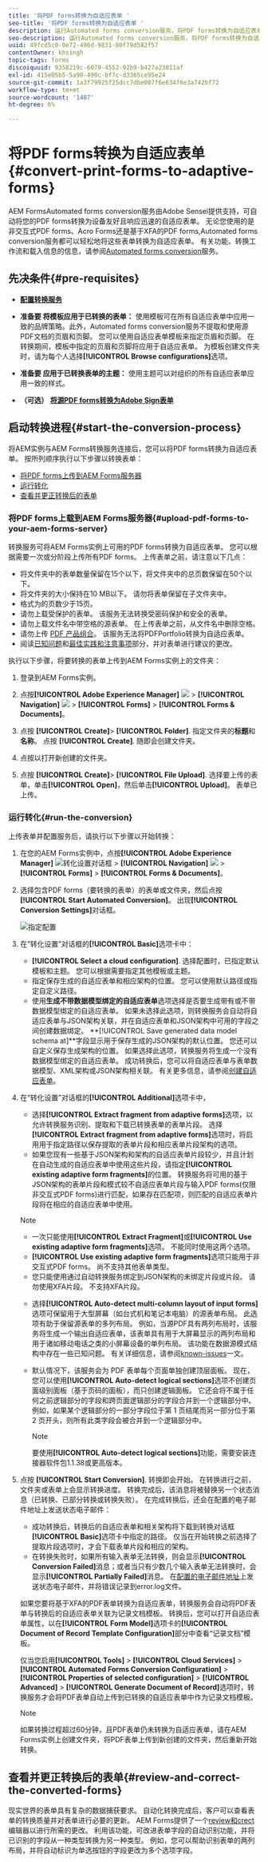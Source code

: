 ```yaml
---
title: '将PDF forms转换为自适应表单 '
seo-title: '将PDF forms转换为自适应表单 '
description: 运行Automated forms conversion服务，将PDF forms转换为自适应表单
seo-description: 运行Automated forms conversion服务，将PDF forms转换为自适应表单
uuid: 49fcd5c0-0e72-496d-9831-00f79d582f57
contentOwner: khsingh
topic-tags: forms
discoiquuid: 9358219c-6079-4552-92b9-b427a23811af
exl-id: 415e05b5-5a90-490c-bf7c-d3365ce95e24
source-git-commit: 1a3f79925f25dcc7dbe007f6e634f6e3a742bf72
workflow-type: tm+mt
source-wordcount: '1487'
ht-degree: 6%

---
```


# 将PDF forms转换为自适应表单{#convert-print-forms-to-adaptive-forms}

AEM FormsAutomated forms conversion服务由Adobe Sensei提供支持，可自动将您的PDF forms转换为设备友好且响应迅速的自适应表单。 无论您使用的是非交互式PDF forms、Acro Forms还是基于XFA的PDF forms,Automated forms conversion服务都可以轻松地将这些表单转换为自适应表单。 有关功能、转换工作流和载入信息的信息，请参阅[Automated forms conversion](introduction.md)服务。

## 先决条件{#pre-requisites}

* [**配置转换服务**](configure-service.md)

* **准备要 [](https://helpx.adobe.com/experience-manager/6-5/forms/using/template-editor.html) 将模板应用于已转换的表单：** 使用模板可在所有自适应表单中应用一致的品牌策略。此外，Automated forms conversion服务不提取和使用源PDF文档的页眉和页脚。 您可以使用自适应表单模板来指定页眉和页脚。 在转换期间，模板中指定的页眉和页脚将应用于自适应表单。 为模板创建文件夹时，请为每个人选择&#x200B;**[!UICONTROL Browse configurations]**&#x200B;选项。

* **准备要 [](https://helpx.adobe.com/experience-manager/6-5/forms/using/themes.html) 应用于已转换表单的主题：** 使用主题可以对组织的所有自适应表单应用一致的样式。

* **（可选）** [**将源PDF forms转换为Adobe Sign表单**](frequently-asked-questions.md)


## 启动转换进程{#start-the-conversion-process}

将AEM实例与AEM Forms转换服务连接后，您可以将PDF forms转换为自适应表单。 按所列顺序执行以下步骤以转换表单：

* [将PDF forms上传到AEM Forms服务器](convert-existing-forms-to-adaptive-forms.md#upload-pdf-forms-to-your-aem-forms-server)
* [运行转化](convert-existing-forms-to-adaptive-forms.md#run-the-conversion)
* [查看并更正转换后的表单](review-correct-ui-edited.md)

### 将PDF forms上载到AEM Forms服务器{#upload-pdf-forms-to-your-aem-forms-server}

转换服务可将AEM Forms实例上可用的PDF forms转换为自适应表单。 您可以根据需要一次或分阶段上传所有PDF forms。 上传表单之前，请注意以下几点：

* 将文件夹中的表单数量保留在15个以下，将文件夹中的总页数保留在50个以下。
* 将文件夹的大小保持在10 MB以下。 请勿将表单保留在子文件夹中。
* 格式为的页数少于15页。
* 请勿上载受保护的表单。 该服务无法转换受密码保护和安全的表单。
* 请勿上载文件名中带空格的源表单。 在上传表单之前，从文件名中删除空格。
* 请勿上传 [PDF 产品组合](https://helpx.adobe.com/acrobat/using/overview-pdf-portfolios.html)。 该服务无法将PDFPortfolio转换为自适应表单。
* 阅读[已知问题](known-issues.md)和[最佳实践和注意事项](styles-and-pattern-considerations-and-best-practices.md)部分，并对表单进行建议的更改。

执行以下步骤，将要转换的表单上传到AEM Forms实例上的文件夹：

1. 登录到AEM Forms实例。

1. 点按&#x200B;**[!UICONTROL Adobe Experience Manager]** ![](assets/adobeexperiencemanager.png) > **[!UICONTROL Navigation]** ![](assets/compass.png) > **[!UICONTROL Forms]** > **[!UICONTROL Forms & Documents]**。
1. 点按 **[!UICONTROL Create]**> **[!UICONTROL Folder]**. 指定文件夹的&#x200B;**标题**&#x200B;和&#x200B;**名称**。 点按 **[!UICONTROL Create]**. 随即会创建文件夹。
1. 点按以打开新创建的文件夹。
1. 点按 **[!UICONTROL Create]**> **[!UICONTROL File Upload]**. 选择要上传的表单，单击&#x200B;**[!UICONTROL Open]**，然后单击&#x200B;**[!UICONTROL Upload]**。 表单已上传。

### 运行转化{#run-the-conversion}

上传表单并配置服务后，请执行以下步骤以开始转换：

1. 在您的AEM Forms实例中，点按&#x200B;**[!UICONTROL Adobe Experience Manager]** ![转化设置对话框](assets/adobeexperiencemanager.png) > **[!UICONTROL Navigation]** ![](assets/compass.png) > **[!UICONTROL Forms]** > **[!UICONTROL Forms & Documents]**。
1. 选择包含PDF forms（要转换的表单）的表单或文件夹，然后点按&#x200B;**[!UICONTROL Start Automated Conversion]**。 出现&#x200B;**[!UICONTROL Conversion Settings]**&#x200B;对话框。

   ![指定配置](assets/conversion-settings-dialog.png)

1. 在“转化设置”对话框的&#x200B;**[!UICONTROL Basic]**&#x200B;选项卡中：

   * **[!UICONTROL Select a cloud configuration]**. 选择配置时，已指定默认模板和主题。 您可以根据需要指定其他模板或主题。
   * 指定保存生成的自适应表单和相应架构的位置。 您可以使用默认路径或指定自定义路径。
   * 使用&#x200B;**生成不带数据模型绑定的自适应表单**选项选择是否要生成带有或不带数据模型绑定的自适应表单。
如果未选择此选项，则转换服务会自动将自适应表单与JSON架构关联，并在自适应表单和JSON架构中可用的字段之间创建数据绑定。 **[!UICONTROL Save generated data model schema at]**字段显示用于保存生成的JSON架构的默认位置。 您还可以自定义保存生成架构的位置。
如果选择此选项，转换服务将生成一个没有数据模型绑定的自适应表单。 成功转换后，您可以将自适应表单与表单数据模型、XML架构或JSON架构相关联。 有关更多信息，请参阅[创建自适应表单](https://helpx.adobe.com/experience-manager/6-5/forms/using/creating-adaptive-form.html)。

   <!--
   Comment Type: draft

   <note type="note">
   <p>The XDP or XFA-based PDF form is not used to generate the Document of Record. The conversion service auto-generates the Document of Record only if you enable the Tools &gt; Cloud Services &gt; Automated Forms Conversion Configuration &gt; <strong>&lt;Properties of selected configuration&gt; &gt;</strong> Advanced &gt; Generate Document of Record option.</p>
   <p> </p>
   </note>
   -->

1. 在“转化设置”对话框的&#x200B;**[!UICONTROL Additional]**&#x200B;选项卡中，
   * 选择&#x200B;**[!UICONTROL Extract fragment from adaptive forms]**&#x200B;选项，以允许转换服务识别、提取和下载已转换表单的表单片段。 选择&#x200B;**[!UICONTROL Extract fragment from adaptive forms]**&#x200B;选项时，将启用用于指定路径以保存提取的表单片段和相应表单片段架构的选项。
   * 如果您现有一些基于JSON架构和架构的自适应表单片段较少，并且计划在自动生成的自适应表单中使用这些片段，请指定&#x200B;**[!UICONTROL existing adaptive form fragments]**&#x200B;的位置。 转换服务将可用的基于JSON架构的表单片段和模式较不自适应表单片段与输入PDF forms(仅限非交互式PDF forms)进行匹配，如果存在匹配项，则匹配的自适应表单片段将在相应的自适应表单中使用。

   >[!NOTE]
   >
   >
   > * 一次只能使用&#x200B;**[!UICONTROL  Extract Fragment]**&#x200B;或&#x200B;**[!UICONTROL Use existing adaptive form fragments]**&#x200B;选项。 不能同时使用这两个选项。
   > * **[!UICONTROL Use existing adaptive form fragments]**&#x200B;选项只能用于非交互式PDF forms。 尚不支持其他表单类型。
   > * 您只能使用通过自动转换服务绑定到JSON架构的未绑定片段或片段。 请勿使用XFA片段。 不支持XFA片段。


   * 选择&#x200B;**[!UICONTROL Auto-detect multi-column layout of input forms]**&#x200B;选项可保留用于大型屏幕（如台式机和笔记本电脑）的源表单布局。 此选项有助于保留源表单的多列布局。 例如，当源PDF具有两列布局时，该服务将生成一个输出自适应表单，该表单具有用于大屏幕显示的两列布局和用于诸如移动电话之类的小屏幕设备的单列布局。 该功能在数据源模式结构中存在一些已知问题。 有关详细信息，请参阅[known-issues](known-issues.md)一文。
   * 默认情况下，该服务会为 PDF 表单每个页面单独创建顶层面板。 现在，您可以使用&#x200B;**[!UICONTROL Auto-detect logical sections]**&#x200B;选项不创建页面级别面板（基于页码的面板），而只创建逻辑面板。 它还会将不属于任何之前逻辑部分的字段和跨页面逻辑部分的字段合并到一个逻辑部分中。 例如，如果某个逻辑部分的一部分字段位于第 1 页结尾而另一部分位于第 2 页开头，则所有此类字段会被合并到一个逻辑部分中。

      >[!NOTE]
      > 要使用&#x200B;**[!UICONTROL Auto-detect logical sections]**&#x200B;功能，需要安装连接器软件包1.1.38或更高版本。



1. 点按 **[!UICONTROL Start Conversion]**. 转换即会开始。 在转换进行之前，文件夹或表单上会显示转换进度。 转换完成后，该消息将被替换另一个状态消息（已转换、已部分转换或转换失败）。 在完成转换后，还会在配置的电子邮件地址上发送状态电子邮件：

   * 成功转换后，转换后的自适应表单和相关架构将下载到转换对话框&#x200B;**[!UICONTROL Basic]**&#x200B;选项卡中指定的路径。 仅当在开始转换之前选择了提取片段选项时，才会下载表单片段和相应的架构。
   * 在转换失败时，如果所有输入表单无法转换，则会显示&#x200B;**[!UICONTROL Conversion Failed]**&#x200B;消息；或者当只有少数几个输入表单无法转换时，会显示&#x200B;**[!UICONTROL Partially Failed]**&#x200B;消息。 在[配置的电子邮件地址](configure-service.md#configureemailnotification)上发送状态电子邮件，并将错误记录到error.log文件。

   如果您要将基于XFA的PDF表单转换为自适应表单，转换服务会自动将PDF表单与转换后的自适应表单关联为记录文档模板。 转换后，您可以打开自适应表单属性，以在&#x200B;**[!UICONTROL Form Model]**&#x200B;选项卡的&#x200B;**[!UICONTROL Document of Record Template Configuration]**&#x200B;部分中查看“记录文档”模板。</br>

   仅当您启用&#x200B;**[!UICONTROL Tools]** > **[!UICONTROL Cloud Services]** > **[!UICONTROL Automated Forms Conversion Configuration]** > **[!UICONTROL Properties of selected configuration]** > **[!UICONTROL Advanced]** > **[!UICONTROL Generate Document of Record]**&#x200B;选项时，转换服务才会将PDF表单自动上传到已转换的自适应表单中作为记录文档模板。

   <!--
   Comment Type: draft

   <note type="note">
   <p>By default, the adaptive form produces a JSON schema instead of XML schema on submission. JSON schema of a converted adaptive form is complaint with XML schema of an XFA-based form. You can use the <a href="https://sling.apache.org/apidocs/sling5/org/apache/sling/commons/json/xml/XML.html#toString">org.apache.sling.commons.json.xml API</a> to convert a JSON schema to XML schema. You can also use the following sample code for conversion:</p>
   <p><code class="code">import org.apache.sling.commons.json.JSONException;
   <discoiqbr /> import org.apache.sling.commons.json.JSONObject;
   <discoiqbr /> import org.apache.sling.commons.json.xml.XML;
   <discoiqbr />
   <discoiqbr /> public class ConversionUtils {
   <discoiqbr />
   <discoiqbr /> public static String jsonToXML(String jsonString) throws JSONException {
   <discoiqbr /> //https://sling.apache.org/apidocs/sling5/org/apache/sling/commons/json/xml/XML.html#toString(java.lang.Object)
   <discoiqbr /> //jar - http://maven.ibiblio.org/maven2/org/apache/sling/org.apache.sling.commons.json/2.0.18/
   <discoiqbr /> //Note: Need to extract boundData part before converting to XML
   <discoiqbr /> return XML.toString(new JSONObject(jsonString));
   <discoiqbr /> }
   <discoiqbr /> }</code><br /> </p>
   </note>
   -->

   >[!NOTE]
   >
   >如果转换过程超过60分钟，且PDF表单仍未转换为自适应表单，请在AEM Forms实例上创建文件夹，将PDF表单上传到新创建的文件夹，然后重新开始转换。

## 查看并更正转换后的表单{#review-and-correct-the-converted-forms}

现实世界的表单具有复杂的数据捕获要求。 自动化转换完成后，客户可以查看表单的转换质量并对表单进行必要的更新。 AEM Forms提供了一个[review和crect](review-correct-ui-edited.md)编辑器以进行所需的更改。 利用该功能，可改进表单字段的自动识别功能，并将已识别的字段从一种类型转换为另一种类型。 例如，您可以帮助识别表单的两列布局，并将自动标识为单选按钮的字段更改为多个选项字段。
